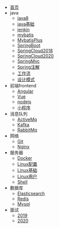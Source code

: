 ﻿* [首页](/)
* java
	* [java8](/java/java8.md)
	* [java基础](/java/javaBase.md)
	* [jenkin](/java/jenkin.md)
	* [mybatis](/java/mybatis.md)
	* [MybatisPlus](/java/MybatisPlus.md)
	* [SpringBoot](/java/SpringBoot.md)
	* [SpringCloud2018](/java/SpringCloud2018.md)
	* [SpringCloud2020](/java/SpringCloud2020.md)
	* [SpringMvc](/java/SpringMvc.md)
	* [Spring注解](/java/Spring注解.md)
	* [工作流](/java/workflow.md)
	* [设计模式](/java/设计模式.md)
* 前端frontend
	* [Angular](/frontend/angular)
	* [Vue](/frontend/vue)
	* [nodejs](/frontend/nodejs)
	* [小程序](/frontend/wechatSmall)
* 消息队列
	* [ActiveMq](/message/activeMq)
	* [Kafka](/message/kafka)
	* [RabbitMq](/message/RabbitMq)
* 网络
	* [Git](/network/git)
	* [Nginx](/network/nginx)
* 服务器
	* [Docker](/server/docker)
	* [Linux配置](/server/linuxConfig)
	* [Linux基础](/server/linuxBase)
	* [Linux用户](/server/linuxUser)
	* [Shell](/server/shell)
* 数据库
	* [Elasticsearch](/database/Elasticsearch.md)
	* [Redis](/database/Redis.md)
	* [Mysql](/database/Mysql.md)
* 面试
	* [2019](/interview/2019)
	* [2020](/interview/2020)